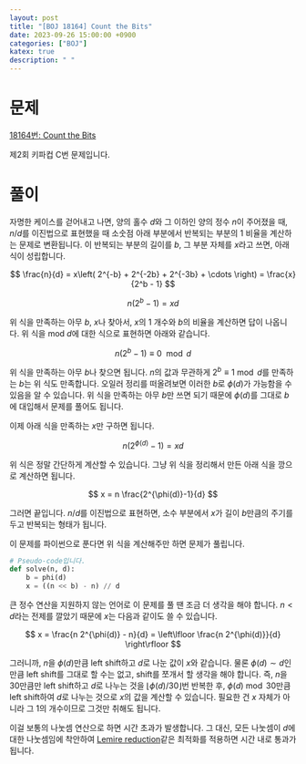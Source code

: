 ```yaml
---
layout: post
title: "[BOJ 18164] Count the Bits"
date: 2023-09-26 15:00:00 +0900
categories: ["BOJ"]
katex: true
description: " "
---
```


# 문제

[18164번: Count the Bits](https://www.acmicpc.net/problem/18164)

제2회 키파컵 C번 문제입니다.

# 풀이

자명한 케이스를 걷어내고 나면, 양의 홀수 $d$와 그 이하인 양의 정수 $n$이 주어졌을 때, $n/d$를 이진법으로 표현했을 때 소숫점 아래 부분에서 반복되는 부분의 1 비율을 계산하는 문제로 변환됩니다. 이 반복되는 부분의 길이를 $b$, 그 부분 자체를 $x$라고 쓰면, 아래 식이 성립합니다.

$$ \frac{n}{d} = x\left( 2^{-b} + 2^{-2b} + 2^{-3b} + \cdots \right) = \frac{x}{2^b - 1} $$

$$ n(2^b - 1) = xd $$

위 식을 만족하는 아무 $b$, $x$나 찾아서, $x$의 $1$ 개수와 $b$의 비율을 계산하면 답이 나옵니다. 위 식을 $\textrm{mod } d$에 대한 식으로 표현하면 아래와 같습니다.

$$ n(2^b - 1) \equiv 0 \mod d  $$

위 식을 만족하는 아무 $b$나 찾으면 됩니다. $n$의 값과 무관하게 $2^b \equiv 1 \bmod d$를 만족하는 $b$는 위 식도 만족합니다. 오일러 정리를 떠올려보면 이러한 $b$로 $\phi(d)$가 가능함을 수 있음을 알 수 있습니다. 위 식을 만족하는 아무 $b$만 쓰면 되기 때문에 $\phi(d)$를 그대로 $b$에 대입해서 문제를 풀어도 됩니다.

이제 아래 식을 만족하는 $x$만 구하면 됩니다.

$$ n (2^{\phi(d)} - 1) = xd $$

위 식은 정말 간단하게 계산할 수 있습니다. 그냥 위 식을 정리해서 만든 아래 식을 깡으로 계산하면 됩니다.

$$ x = n \frac{2^{\phi(d)}-1}{d} $$

그러면 끝입니다. $n/d$를 이진법으로 표현하면, 소수 부분에서 $x$가 길이 $b$만큼의 주기를 두고 반복되는 형태가 됩니다.

이 문제를 파이썬으로 푼다면 위 식을 계산해주만 하면 문제가 풀립니다.

```py
# Pseudo-code입니다.
def solve(n, d):
    b = phi(d)
    x = ((n << b) - n) // d
```

큰 정수 연산을 지원하지 않는 언어로 이 문제를 풀 땐 조금 더 생각을 해야 합니다. $n < d$라는 전제를 깔았기 때문에 $x$는 다음과 같이도 쓸 수 있습니다.

$$ x = \frac{n 2^{\phi(d)} - n}{d} = \left\lfloor \frac{n 2^{\phi(d)}}{d} \right\rfloor $$

그러니까, $n$을 $\phi(d)$만큼 left shift하고 $d$로 나눈 값이 $x$와 같습니다. 물론 $\phi(d) \sim d$인 만큼 left shift를 그대로 할 수는 없고, shift를 쪼개서 할 생각을 해야 합니다. 즉, $n$을 $30$만큼만 left shift하고 $d$로 나누는 것을 $\lfloor \phi(d)/30 \rfloor$번 반복한 후, $\phi(d) \bmod 30$만큼 left shift하여 $d$로 나누는 것으로 $x$의 값을 계산할 수 있습니다. 필요한 건 $x$ 자체가 아니라 그 1의 개수이므로 그것만 취해도 됩니다.

이걸 보통의 나눗셈 연산으로 하면 시간 초과가 발생합니다. 그 대신, 모든 나눗셈이 $d$에 대한 나눗셈임에 착안하여 [Lemire reduction](https://lemire.me/blog/2019/02/20/more-fun-with-fast-remainders-when-the-divisor-is-a-constant/)같은 최적화를 적용하면 시간 내로 통과가 됩니다.